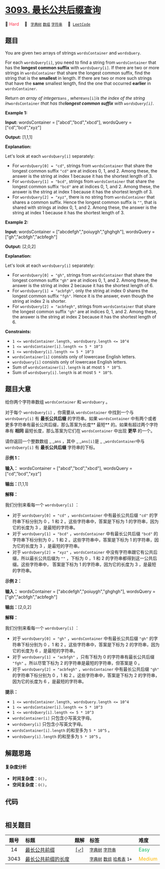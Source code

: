 # [3093. 最长公共后缀查询](https://leetcode.com/problems/longest-common-suffix-queries)

🔴 <font color=#ff334b>Hard</font>&emsp; 🔖&ensp; [`字典树`](/leetcode/outline/tag/trie.md) [`数组`](/leetcode/outline/tag/array.md) [`字符串`](/leetcode/outline/tag/string.md)&emsp; 🔗&ensp;[`LeetCode`](https://leetcode.com/problems/longest-common-suffix-queries)


## 题目

You are given two arrays of strings `wordsContainer` and `wordsQuery`.

For each `wordsQuery[i]`, you need to find a string from `wordsContainer` that
has the **longest common suffix** with `wordsQuery[i]`. If there are two or
more strings in `wordsContainer` that share the longest common suffix, find
the string that is the **smallest** in length. If there are two or more such
strings that have the **same** smallest length, find the one that occurred
**earlier** in `wordsContainer`.

Return _an array of integers_`ans` _, where_`ans[i]`_is the index of the
string in_`wordsContainer` _that has the**longest common suffix** with
_`wordsQuery[i]`_._



**Example 1:**

**Input:** wordsContainer = ["abcd","bcd","xbcd"], wordsQuery =
["cd","bcd","xyz"]

**Output:** [1,1,1]

**Explanation:**

Let's look at each `wordsQuery[i]` separately:

  * For `wordsQuery[0] = "cd"`, strings from `wordsContainer` that share the longest common suffix `"cd"` are at indices 0, 1, and 2. Among these, the answer is the string at index 1 because it has the shortest length of 3.
  * For `wordsQuery[1] = "bcd"`, strings from `wordsContainer` that share the longest common suffix `"bcd"` are at indices 0, 1, and 2. Among these, the answer is the string at index 1 because it has the shortest length of 3.
  * For `wordsQuery[2] = "xyz"`, there is no string from `wordsContainer` that shares a common suffix. Hence the longest common suffix is `""`, that is shared with strings at index 0, 1, and 2. Among these, the answer is the string at index 1 because it has the shortest length of 3.

**Example 2:**

**Input:** wordsContainer = ["abcdefgh","poiuygh","ghghgh"], wordsQuery =
["gh","acbfgh","acbfegh"]

**Output:** [2,0,2]

**Explanation:**

Let's look at each `wordsQuery[i]` separately:

  * For `wordsQuery[0] = "gh"`, strings from `wordsContainer` that share the longest common suffix `"gh"` are at indices 0, 1, and 2. Among these, the answer is the string at index 2 because it has the shortest length of 6.
  * For `wordsQuery[1] = "acbfgh"`, only the string at index 0 shares the longest common suffix `"fgh"`. Hence it is the answer, even though the string at index 2 is shorter.
  * For `wordsQuery[2] = "acbfegh"`, strings from `wordsContainer` that share the longest common suffix `"gh"` are at indices 0, 1, and 2. Among these, the answer is the string at index 2 because it has the shortest length of 6.



**Constraints:**

  * `1 <= wordsContainer.length, wordsQuery.length <= 10^4`
  * `1 <= wordsContainer[i].length <= 5 * 10^3`
  * `1 <= wordsQuery[i].length <= 5 * 10^3`
  * `wordsContainer[i]` consists only of lowercase English letters.
  * `wordsQuery[i]` consists only of lowercase English letters.
  * Sum of `wordsContainer[i].length` is at most `5 * 10^5`.
  * Sum of `wordsQuery[i].length` is at most `5 * 10^5`.


## 题目大意

给你两个字符串数组 `wordsContainer` 和 `wordsQuery` 。

对于每个 `wordsQuery[i]` ，你需要从 `wordsContainer` 中找到一个与 `wordsQuery[i]` 有
**最长公共后缀**  的字符串。如果 `wordsContainer` 中有两个或者更多字符串有最长公共后缀，那么答案为长度**  最短**
的。如果有超过两个字符串有 **相同**  最短长度，那么答案为它们在 `wordsContainer` 中出现 **更早**  的一个。

请你返回一个整数数组 _ _`ans` ，其中 _ _`ans[i]`是 _ _`wordsContainer`中与 `wordsQuery[i]` 有
**最长公共后缀**  字符串的下标。



**示例 1：**

**输入：** wordsContainer = ["abcd","bcd","xbcd"], wordsQuery =
["cd","bcd","xyz"]

**输出：**[1,1,1]

**解释：**

我们分别来看每一个 `wordsQuery[i]` ：

  * 对于 `wordsQuery[0] = "cd"` ，`wordsContainer` 中有最长公共后缀 `"cd"` 的字符串下标分别为 0 ，1 和 2 。这些字符串中，答案是下标为 1 的字符串，因为它的长度为 3 ，是最短的字符串。
  * 对于 `wordsQuery[1] = "bcd"` ，`wordsContainer` 中有最长公共后缀 `"bcd"` 的字符串下标分别为 0 ，1 和 2 。这些字符串中，答案是下标为 1 的字符串，因为它的长度为 3 ，是最短的字符串。
  * 对于 `wordsQuery[2] = "xyz"` ，`wordsContainer` 中没有字符串跟它有公共后缀，所以最长公共后缀为 `""` ，下标为 0 ，1 和 2 的字符串都得到这一公共后缀。这些字符串中， 答案是下标为 1 的字符串，因为它的长度为 3 ，是最短的字符串。

**示例 2：**

**输入：** wordsContainer = ["abcdefgh","poiuygh","ghghgh"], wordsQuery =
["gh","acbfgh","acbfegh"]

**输出：**[2,0,2]

**解释：**

我们分别来看每一个 `wordsQuery[i]` ：

  * 对于 `wordsQuery[0] = "gh"` ，`wordsContainer` 中有最长公共后缀 `"gh"` 的字符串下标分别为 0 ，1 和 2 。这些字符串中，答案是下标为 2 的字符串，因为它的长度为 6 ，是最短的字符串。
  * 对于 `wordsQuery[1] = "acbfgh"` ，只有下标为 0 的字符串有最长公共后缀 `"fgh"` 。所以尽管下标为 2 的字符串是最短的字符串，但答案是 0 。
  * 对于 `wordsQuery[2] = "acbfegh"` ，`wordsContainer` 中有最长公共后缀 `"gh"` 的字符串下标分别为 0 ，1 和 2 。这些字符串中，答案是下标为 2 的字符串，因为它的长度为 6 ，是最短的字符串。



**提示：**

  * `1 <= wordsContainer.length, wordsQuery.length <= 10^4`
  * `1 <= wordsContainer[i].length <= 5 * 10^3`
  * `1 <= wordsQuery[i].length <= 5 * 10^3`
  * `wordsContainer[i]` 只包含小写英文字母。
  * `wordsQuery[i]` 只包含小写英文字母。
  * `wordsContainer[i].length` 的和至多为 `5 * 10^5` 。
  * `wordsQuery[i].length` 的和至多为 `5 * 10^5` 。


## 解题思路

#### 复杂度分析

- **时间复杂度**：`O()`，
- **空间复杂度**：`O()`，

## 代码

```javascript

```

## 相关题目

| 题号 | 标题 | 题解 | 标签 | 难度 |
| :------: | :------ | :------: | :------ | :------ |
| 14 | [最长公共前缀](https://leetcode.com/problems/longest-common-prefix) | [[✓]](https://2xiao.github.io/leetcode-js/leetcode/problem/0014) |  [`字典树`](/leetcode/outline/tag/trie.md) [`字符串`](/leetcode/outline/tag/string.md) | <font color=#15bd66>Easy</font> |
| 3043 | [最长公共前缀的长度](https://leetcode.com/problems/find-the-length-of-the-longest-common-prefix) |  |  [`字典树`](/leetcode/outline/tag/trie.md) [`数组`](/leetcode/outline/tag/array.md) [`哈希表`](/leetcode/outline/tag/hash-table.md) `1+` | <font color=#ffb800>Medium</font> |

<style>
.blue {
    background-color: #096dd9;
    padding: 0.25rem 0.5rem;
    margin: 0;
    font-size: 0.85em;
    border-radius: 3px;
    color: white;
    font-weight: 500;
}
table th:first-of-type { width: 10%; }
table th:nth-of-type(2) { width: 35%; }
table th:nth-of-type(3) { width: 10%; }
table th:nth-of-type(4) { width: 35%; }
table th:nth-of-type(5) { width: 10%; }
</style>
